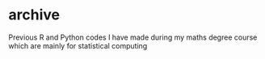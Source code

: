 # archive
Previous R and Python codes I have made during my maths degree course which are mainly for statistical computing
